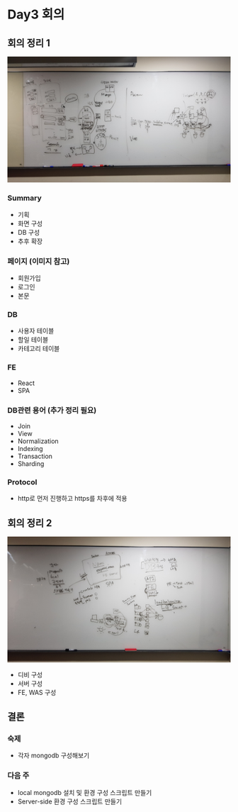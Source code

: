 # Day3 회의 

## 회의 정리 1 

![회의정리1](./day3/meet1.jpg)

### Summary
- 기획 
- 화면 구성 
- DB 구성 
- 추후 확장 

### 페이지 (이미지 참고)
- 회원가입
- 로그인
- 본문

### DB
- 사용자 테이블
- 할일 테이블
- 카테고리 테이블

### FE
- React
- SPA

### DB관련 용어 (추가 정리 필요)
- Join
- View
- Normalization
- Indexing
- Transaction
- Sharding

### Protocol
- http로 먼저 진행하고 https를 차후에 적용

## 회의 정리 2 
![회의정리2](./day3/meet2.jpg)

- 디비 구성 
- 서버 구성 
- FE, WAS 구성 

## 결론 

### 숙제 
- 각자 mongodb 구성해보기 

### 다음 주 
- local mongodb 설치 및 환경 구성 스크립트 만들기 
- Server-side 환경 구성 스크립트 만들기 